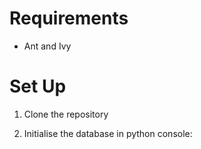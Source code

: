 # Requirements

* Ant and Ivy

# Set Up

1. Clone the repository

2. Initialise the database in python console:
```ant -p
```
```ant resolve
```
```ant compile
```
```ant test
```
```ant run
```
```lb
```
```start 0
```
